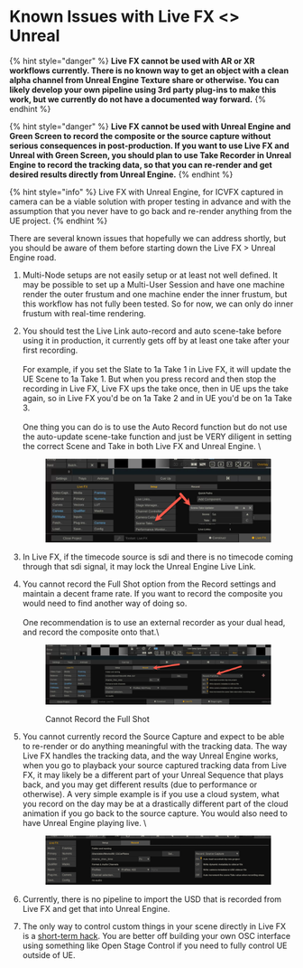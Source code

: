 # Known Issues with Live FX <> Unreal

{% hint style="danger" %}
**Live FX cannot be used with AR or XR workflows currently. There is no known way to get an object with a clean alpha channel from Unreal Engine Texture share or otherwise. You can likely develop your own pipeline using 3rd party plug-ins to make this work, but we currently do not have a documented way forward.**
{% endhint %}

{% hint style="danger" %}
**Live FX cannot be used with Unreal Engine and Green Screen to record the composite or the source capture without serious consequences in post-production. If you want to use Live FX and Unreal with Green Screen, you should plan to use Take Recorder in Unreal Engine to record the tracking data, so that you can re-render and get desired results directly from Unreal Engine.**
{% endhint %}

{% hint style="info" %}
Live FX with Unreal Engine, for ICVFX captured in camera can be a viable solution with proper testing in advance and with the assumption that you never have to go back and re-render anything from the UE project.
{% endhint %}



There are several known issues that hopefully we can address shortly, but you should be aware of them before starting down the Live FX > Unreal Engine road.&#x20;

1. Multi-Node setups are not easily setup or at least not well defined. It may be possible to set up a Multi-User Session and have one machine render the outer frustum and one machine ender the inner frustum, but this workflow has not fully been tested. So for now, we can only do inner frustum with real-time rendering.&#x20;
2.  You should test the Live Link auto-record and auto scene-take before using it in production, it currently gets off by at least one take after your first recording.\
    \
    For example, if you set the Slate to 1a Take 1 in Live FX, it will update the UE Scene to 1a Take 1. But when you press record and then stop the recording in Live FX, Live FX ups the take once, then in UE ups the take again, so in Live FX you'd be on 1a Take 2 and in UE you'd be on 1a Take 3.\
    \
    One thing you can do is to use the Auto Record function but do not use the auto-update scene-take function and just be VERY diligent in setting the correct Scene and Take in both Live FX and Unreal Engine. \


    <figure><img src="../.gitbook/assets/image (1) (1) (1) (1) (1).png" alt=""><figcaption></figcaption></figure>
3. In Live FX, if the timecode source is sdi and there is no timecode coming through that sdi signal, it may lock the Unreal Engine Live Link.&#x20;
4.  You cannot record the Full Shot option from the Record settings and maintain a decent frame rate. If you want to record the composite you would need to find another way of doing so. \
    \
    One recommendation is to use an external recorder as your dual head, and record the composite onto that.\


    <figure><img src="../.gitbook/assets/image (2) (1) (1) (1).png" alt=""><figcaption><p>Cannot Record the Full Shot</p></figcaption></figure>
5.  You cannot currently record the Source Capture and expect to be able to re-render or do anything meaningful with the tracking data. The way Live FX handles the tracking data, and the way Unreal Engine works, when you go to playback your source captured tracking data from Live FX, it may likely be a different part of your Unreal Sequence that plays back, and you may get different results (due to performance or otherwise). A very simple example is if you use a cloud system, what you record on the day may be at a drastically different part of the cloud animation if you go back to the source capture. You would also need to have Unreal Engine playing live. \


    <figure><img src="../.gitbook/assets/image (7) (1).png" alt=""><figcaption></figcaption></figure>
6. Currently, there is no pipeline to import the USD that is recorded from Live FX and get that into Unreal Engine.&#x20;
7. The only way to control custom things in your scene directly in Live FX is a [short-term hack](control-ue-through-osc.md). You are better off building your own OSC interface using something like Open Stage Control if you need to fully control UE outside of UE.&#x20;


